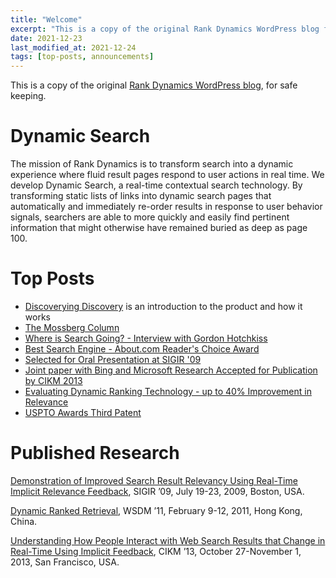 ```yaml
---
title: "Welcome"
excerpt: "This is a copy of the original Rank Dynamics WordPress blog for safe keeping. Open this post to find our mission, links to top posts and published research."
date: 2021-12-23
last_modified_at: 2021-12-24
tags: [top-posts, announcements]
---
```

This is a copy of the original [Rank Dynamics WordPress blog](https://blog.rankdynamics.com/), for safe keeping.

# Dynamic Search
The mission of Rank Dynamics is to transform search into a dynamic experience where fluid result pages respond to user actions in real time. We develop Dynamic Search, a real-time contextual search technology. By transforming static lists of links into dynamic search pages that automatically and immediately re-order results in response to user behavior signals, searchers are able to more quickly and easily find pertinent information that might otherwise have remained buried as deep as page 100.

# Top Posts
 - [Discoverying Discovery](/rank-dynamics/discovering-discovery/) is an introduction to the product and how it works
 - [The Mossberg Column](/rank-dynamics/googles-searchwiki-surf-canyon-share-the-mossberg-solutions-column)
 - [Where is Search Going? - Interview with Gordon Hotchkiss](/rank-dynamics/where-is-search-going-search-engine-land-interview-with-gordon-hotchkiss/)
 - [Best Search Engine - About.com Reader's Choice Award](/rank-dynamics/best-search-engine-winner/)
 - [Selected for Oral Presentation at SIGIR '09](/rank-dynamics/selected-for-oral-presentation-at-sigir-09/)
 - [Joint paper with Bing and Microsoft Research Accepted for Publication by CIKM 2013](/rank-dynamics/joint-paper-with-bing-and-microsoft-research-accepted-for-publication-by-cikm-2013/)
 - [Evaluating Dynamic Ranking Technology - up to 40% Improvement in Relevance](/rank-dynamics/evaluating-surf-canyon’s-technology-part-2/)
 - [USPTO Awards Third Patent](/rank-dynamics/uspto-awards-third-patent-to-surf-canyon/)

# Published Research
[Demonstration of Improved Search Result Relevancy Using Real-Time Implicit Relevance Feedback](/assets/papers/SurfCanyonDemonstrationResearchPaper.pdf), SIGIR ’09, July 19-23, 2009, Boston, USA.

[Dynamic Ranked Retrieval](/assets/papers/wsdm11Brandt_etal_11a.pdf), WSDM ’11, February 9-12, 2011, Hong Kong, China.

[Understanding How People Interact with Web Search Results that Change in Real-Time Using Implicit Feedback](/assets/papers/cikm13HowPeopleInteractWithSearch.pdf), CIKM ’13, October 27-November 1, 2013, San Francisco, USA.
